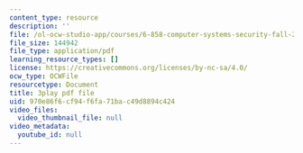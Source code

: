 ```yaml
---
content_type: resource
description: ''
file: /ol-ocw-studio-app/courses/6-858-computer-systems-security-fall-2014/970e86f6cf94f6fa71bac49d8894c424_QOtA76ga_fY.pdf
file_size: 144942
file_type: application/pdf
learning_resource_types: []
license: https://creativecommons.org/licenses/by-nc-sa/4.0/
ocw_type: OCWFile
resourcetype: Document
title: 3play pdf file
uid: 970e86f6-cf94-f6fa-71ba-c49d8894c424
video_files:
  video_thumbnail_file: null
video_metadata:
  youtube_id: null
---
```

